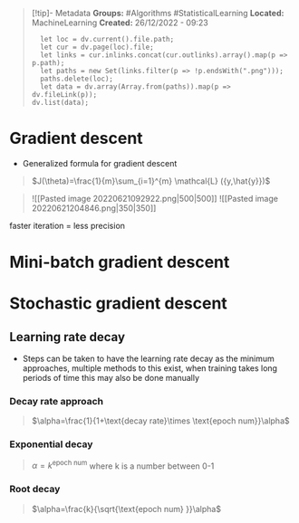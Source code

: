 > [!tip]- Metadata
> **Groups:** #Algorithms #StatisticalLearning 
> **Located:** MachineLearning
> **Created:** 26/12/2022 - 09:23
> ```dataviewjs
>   let loc = dv.current().file.path;
>   let cur = dv.page(loc).file;
>   let links = cur.inlinks.concat(cur.outlinks).array().map(p => p.path);
>   let paths = new Set(links.filter(p => !p.endsWith(".png")));
>   paths.delete(loc);
>   let data = dv.array(Array.from(paths)).map(p => dv.fileLink(p));
> dv.list(data);
> ```

# Gradient descent
 - Generalized formula for gradient descent

> $J(\theta)=\frac{1}{m}\sum_{i=1}^{m} \mathcal{L} ({y,\hat{y}})$

> ![[Pasted image 20220621092922.png|500|500]]
> ![[Pasted image 20220621204846.png|350|350]]

faster iteration = less precision
# Mini-batch gradient descent
# Stochastic gradient descent
## Learning rate decay
- Steps can be taken to have the learning rate decay as the minimum approaches, multiple methods to this exist, when training takes long periods of time this may also be done manually
### Decay rate approach

> $\alpha=\frac{1}{1+\text{decay rate}\times \text{epoch num}}\alpha$

### Exponential decay

> $\alpha=k^\text{epoch num}$
> $\text{where k is a number between 0-1}$

### Root decay

> $\alpha=\frac{k}{\sqrt{\text{epoch num} }}\alpha$
